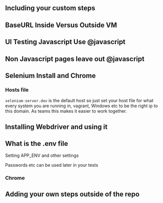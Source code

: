 ## Including your custom steps

## BaseURL Inside Versus Outside VM

## UI Testing Javascript Use @javascript

## Non Javascript pages leave out @javascript 

## Selenium Install and Chrome

### Hosts file

`selenium-server.dev` is the default host so just set your host file for what every system
 you are running in, vagrant, Windows etc to be the right ip to this domain.
 As teams this makes it easier to work together.

## Installing Webdriver and using it

## What is the .env file

Setting APP_ENV and other settings

Passwords etc can be used later in your tests


### Chrome

## Adding your own steps outside of the repo